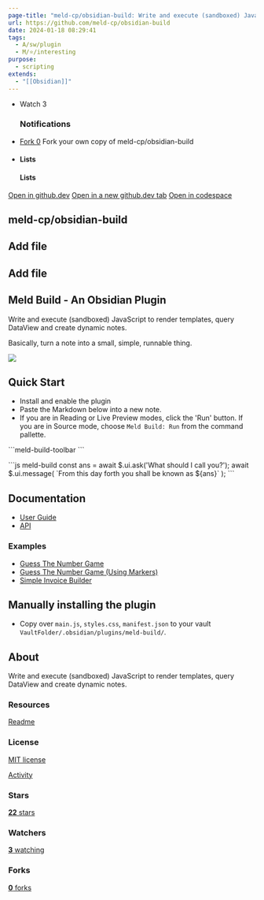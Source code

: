 ```yaml
---
page-title: "meld-cp/obsidian-build: Write and execute (sandboxed) JavaScript to render templates, query DataView and create dynamic notes."
url: https://github.com/meld-cp/obsidian-build
date: 2024-01-18 08:29:41
tags:
  - A/sw/plugin
  - M/⭐/interesting
purpose:
  - scripting
extends:
  - "[[Obsidian]]"
---
```


-   Watch 3
    
    ### Notifications
    
-   [Fork 0](https://github.com/meld-cp/obsidian-build/fork) Fork your own copy of meld-cp/obsidian-build
    
-   #### Lists
    
    #### Lists
    

[Open in github.dev](https://github.dev/) [Open in a new github.dev tab](https://github.dev/) [Open in codespace](https://github.com/codespaces/new/meld-cp/obsidian-build?resume=1)

## meld-cp/obsidian-build

## Add file

## Add file

## Meld Build - An Obsidian Plugin

Write and execute (sandboxed) JavaScript to render templates, query DataView and create dynamic notes.

Basically, turn a note into a small, simple, runnable thing.

[![](https://camo.githubusercontent.com/d6a41ff4647ea2e8e10365d32da78dc3b9bb3a521b42c5dd777149993b22393b/68747470733a2f2f696d672e6275796d6561636f666665652e636f6d2f627574746f6e2d6170692f3f746578743d26656d6f6a693d26736c75673d6d656c642d6275696c6426627574746f6e5f636f6c6f75723d46464444303026666f6e745f636f6c6f75723d30303030303026666f6e745f66616d696c793d417269616c266f75746c696e655f636f6c6f75723d30303030303026636f666665655f636f6c6f75723d666666666666)](https://www.buymeacoffee.com/cleon)

## Quick Start

-   Install and enable the plugin
-   Paste the Markdown below into a new note.
-   If you are in Reading or Live Preview modes, click the 'Run' button. If you are in Source mode, choose `Meld Build: Run` from the command pallette.

\`\`\`meld-build-toolbar
\`\`\`

\`\`\`js meld-build
const ans \= await $.ui.ask('What should I call you?');
await $.ui.message( \`From this day forth you shall be known as ${ans}\` );
\`\`\`

## Documentation

-   [User Guide](https://github.com/meld-cp/obsidian-build/blob/master/docs/user-guide.md)
-   [API](https://github.com/meld-cp/obsidian-build/blob/master/docs/api.md)

### Examples

-   [Guess The Number Game](https://github.com/meld-cp/obsidian-build/blob/master/docs/examples/guess-the-number.md)
-   [Guess The Number Game (Using Markers)](https://github.com/meld-cp/obsidian-build/blob/master/docs/examples/guess-the-number-marker.md)
-   [Simple Invoice Builder](https://github.com/meld-cp/obsidian-build/blob/master/docs/examples/invoice-builder.md)

## Manually installing the plugin

-   Copy over `main.js`, `styles.css`, `manifest.json` to your vault `VaultFolder/.obsidian/plugins/meld-build/`.

## About

Write and execute (sandboxed) JavaScript to render templates, query DataView and create dynamic notes.

### Resources

[Readme](https://github.com/meld-cp/obsidian-build#readme-ov-file)

### License

[MIT license](https://github.com/meld-cp/obsidian-build#MIT-1-ov-file)

[Activity](https://github.com/meld-cp/obsidian-build/activity)

### Stars

[**22** stars](https://github.com/meld-cp/obsidian-build/stargazers)

### Watchers

[**3** watching](https://github.com/meld-cp/obsidian-build/watchers)

### Forks

[**0** forks](https://github.com/meld-cp/obsidian-build/forks)